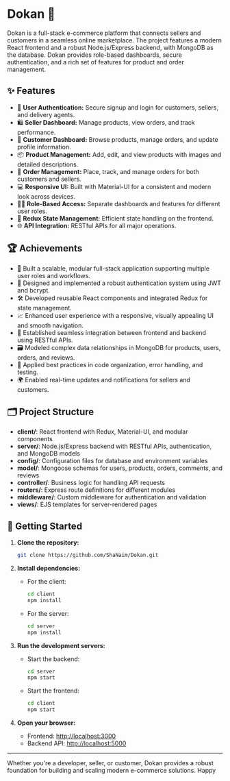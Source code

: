 # Dokan 🛒

Dokan is a full-stack e-commerce platform that connects sellers and customers in a seamless online marketplace. The project features a modern React frontend and a robust Node.js/Express backend, with MongoDB as the database. Dokan provides role-based dashboards, secure authentication, and a rich set of features for product and order management.

## ✨ Features

- 🔐 **User Authentication:** Secure signup and login for customers, sellers, and delivery agents.
- 🛍️ **Seller Dashboard:** Manage products, view orders, and track performance.
- 🛒 **Customer Dashboard:** Browse products, manage orders, and update profile information.
- 📦 **Product Management:** Add, edit, and view products with images and detailed descriptions.
- 📑 **Order Management:** Place, track, and manage orders for both customers and sellers.
- 💻 **Responsive UI:** Built with Material-UI for a consistent and modern look across devices.
- 🧑‍💼 **Role-Based Access:** Separate dashboards and features for different user roles.
- 🔄 **Redux State Management:** Efficient state handling on the frontend.
- 🌐 **API Integration:** RESTful APIs for all major operations.

## 🏆 Achievements

- 🚀 Built a scalable, modular full-stack application supporting multiple user roles and workflows.
- 🧩 Designed and implemented a robust authentication system using JWT and bcrypt.
- 🛠️ Developed reusable React components and integrated Redux for state management.
- 📈 Enhanced user experience with a responsive, visually appealing UI and smooth navigation.
- 🔗 Established seamless integration between frontend and backend using RESTful APIs.
- 🗃️ Modeled complex data relationships in MongoDB for products, users, orders, and reviews.
- 🧪 Applied best practices in code organization, error handling, and testing.
- 🌍 Enabled real-time updates and notifications for sellers and customers.

## 🗂️ Project Structure

- **client/**: React frontend with Redux, Material-UI, and modular components
- **server/**: Node.js/Express backend with RESTful APIs, authentication, and MongoDB models
- **config/**: Configuration files for database and environment variables
- **model/**: Mongoose schemas for users, products, orders, comments, and reviews
- **controller/**: Business logic for handling API requests
- **routers/**: Express route definitions for different modules
- **middleware/**: Custom middleware for authentication and validation
- **views/**: EJS templates for server-rendered pages

## 🚀 Getting Started

1. **Clone the repository:**
   ```sh
   git clone https://github.com/ShaNaim/Dokan.git
   ```

2. **Install dependencies:**
   - For the client:
     ```sh
     cd client
     npm install
     ```
   - For the server:
     ```sh
     cd server
     npm install
     ```

3. **Run the development servers:**
   - Start the backend:
     ```sh
     cd server
     npm start
     ```
   - Start the frontend:
     ```sh
     cd client
     npm start
     ```

4. **Open your browser:**
   - Frontend: [http://localhost:3000](http://localhost:3000)
   - Backend API: [http://localhost:5000](http://localhost:5000)

---

Whether you're a developer, seller, or customer, Dokan provides a robust foundation for building and scaling modern e-commerce solutions. Happy
